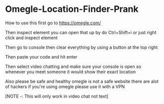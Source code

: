 # Omegle-Location-Finder-Prank

How to use this first go to https://omegle.com/

Then inspect element you can open that up by do Ctrl+Shift+i or just right click and inspect element 

Then go to console then clear everything by using a button at the top right 

Then paste your code and hit enter

Then select video chatting and make sure your console is open so whenever you meet someone it would show their exact location

Also please be safe and healthy omegle is not a safe website there are alot of hackers if you're using omegle please use it with a VPN

[NOTE -: This will only work in video chat not text]
